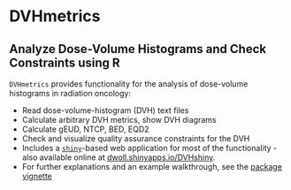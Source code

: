 # DVHmetrics

## Analyze Dose-Volume Histograms and Check Constraints using R

`DVHmetrics` provides functionality for the analysis of dose-volume histograms in radiation oncology:

 * Read dose-volume-histogram (DVH) text files
 * Calculate arbitrary DVH metrics, show DVH diagrams
 * Calculate gEUD, NTCP, BED, EQD2
 * Check and visualize quality assurance constraints for the DVH
 * Includes a [`shiny`](http://shiny.rstudio.com/)-based web application for most of the functionality - also available online at [dwoll.shinyapps.io/DVHshiny](http://dwoll.shinyapps.io/DVHshiny/).
 * For further explanations and an example walkthrough, see the [package vignette](http://cran.rstudio.com/web/packages/DVHmetrics/vignettes/DVHmetrics.pdf)
